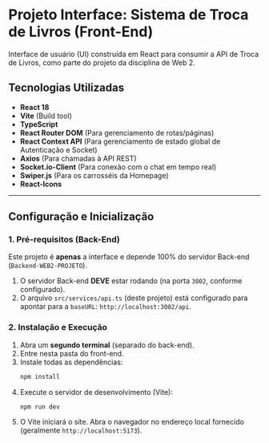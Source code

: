 # Projeto Interface: Sistema de Troca de Livros (Front-End)

Interface de usuário (UI) construída em React para consumir a API de Troca de Livros, como parte do projeto da disciplina de Web 2.

## Tecnologias Utilizadas

* **React 18**
* **Vite** (Build tool)
* **TypeScript**
* **React Router DOM** (Para gerenciamento de rotas/páginas)
* **React Context API** (Para gerenciamento de estado global de Autenticação e Socket)
* **Axios** (Para chamadas à API REST)
* **Socket.io-Client** (Para conexão com o chat em tempo real)
* **Swiper.js** (Para os carrosséis da Homepage)
* **React-Icons**

---

## Configuração e Inicialização

### 1. Pré-requisitos (Back-End)

Este projeto é **apenas** a interface e depende 100% do servidor Back-end (`Backend-WEB2-PROJETO`).

1.  O servidor Back-end **DEVE** estar rodando (na porta `3002`, conforme configurado).
2.  O arquivo `src/services/api.ts` (deste projeto) está configurado para apontar para a `baseURL`: `http://localhost:3002/api`.

### 2. Instalação e Execução

1.  Abra um **segundo terminal** (separado do back-end).
2.  Entre nesta pasta do front-end.
3.  Instale todas as dependências:
    ```bash
    npm install
    ```
4.  Execute o servidor de desenvolvimento (Vite):
    ```bash
    npm run dev
    ```
5.  O Vite iniciará o site. Abra o navegador no endereço local fornecido (geralmente `http://localhost:5173`).
